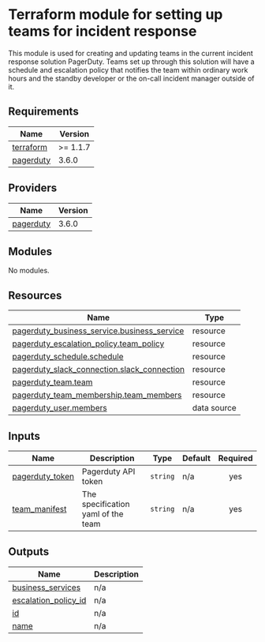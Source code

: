 # Terraform module for setting up teams for incident response

This module is used for creating and updating teams in the current incident response solution
PagerDuty. Teams set up through this solution will have a schedule and escalation policy
that notifies the team within ordinary work hours and the standby developer or the on-call 
incident manager outside of it.


<!-- BEGIN_TF_DOCS -->
## Requirements

| Name | Version |
|------|---------|
| <a name="requirement_terraform"></a> [terraform](#requirement\_terraform) | >= 1.1.7 |
| <a name="requirement_pagerduty"></a> [pagerduty](#requirement\_pagerduty) | 3.6.0 |

## Providers

| Name | Version |
|------|---------|
| <a name="provider_pagerduty"></a> [pagerduty](#provider\_pagerduty) | 3.6.0 |

## Modules

No modules.

## Resources

| Name | Type |
|------|------|
| [pagerduty_business_service.business_service](https://registry.terraform.io/providers/pagerduty/pagerduty/3.6.0/docs/resources/business_service) | resource |
| [pagerduty_escalation_policy.team_policy](https://registry.terraform.io/providers/pagerduty/pagerduty/3.6.0/docs/resources/escalation_policy) | resource |
| [pagerduty_schedule.schedule](https://registry.terraform.io/providers/pagerduty/pagerduty/3.6.0/docs/resources/schedule) | resource |
| [pagerduty_slack_connection.slack_connection](https://registry.terraform.io/providers/pagerduty/pagerduty/3.6.0/docs/resources/slack_connection) | resource |
| [pagerduty_team.team](https://registry.terraform.io/providers/pagerduty/pagerduty/3.6.0/docs/resources/team) | resource |
| [pagerduty_team_membership.team_members](https://registry.terraform.io/providers/pagerduty/pagerduty/3.6.0/docs/resources/team_membership) | resource |
| [pagerduty_user.members](https://registry.terraform.io/providers/pagerduty/pagerduty/3.6.0/docs/data-sources/user) | data source |

## Inputs

| Name | Description | Type | Default | Required |
|------|-------------|------|---------|:--------:|
| <a name="input_pagerduty_token"></a> [pagerduty\_token](#input\_pagerduty\_token) | Pagerduty API token | `string` | n/a | yes |
| <a name="input_team_manifest"></a> [team\_manifest](#input\_team\_manifest) | The specification yaml of the team | `string` | n/a | yes |

## Outputs

| Name | Description |
|------|-------------|
| <a name="output_business_services"></a> [business\_services](#output\_business\_services) | n/a |
| <a name="output_escalation_policy_id"></a> [escalation\_policy\_id](#output\_escalation\_policy\_id) | n/a |
| <a name="output_id"></a> [id](#output\_id) | n/a |
| <a name="output_name"></a> [name](#output\_name) | n/a |
<!-- END_TF_DOCS -->
